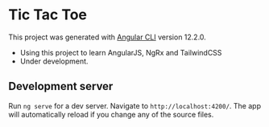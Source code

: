 # Tic Tac Toe

This project was generated with [Angular CLI](https://github.com/angular/angular-cli) version 12.2.0. <br />
* Using this project to learn AngularJS, NgRx and TailwindCSS 
* Under development. 

## Development server

Run `ng serve` for a dev server. Navigate to `http://localhost:4200/`. The app will automatically reload if you change any of the source files.
